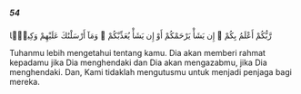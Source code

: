 ##### 54

<span class="ayah">رَّبُّكُمْ أَعْلَمُ بِكُمْ ۖ إِن يَشَأْ يَرْحَمْكُمْ أَوْ إِن يَشَأْ يُعَذِّبْكُمْ ۚ وَمَآ أَرْسَلْنَٰكَ عَلَيْهِمْ وَكِيلًۭا</span>

<span class="ayah_translation">Tuhanmu lebih mengetahui tentang kamu. Dia akan memberi rahmat kepadamu jika Dia menghendaki dan Dia akan mengazabmu, jika Dia menghendaki. Dan, Kami tidaklah mengutusmu untuk menjadi penjaga bagi mereka.</span>
